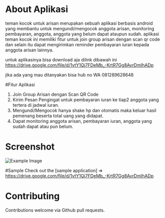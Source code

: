 # About Aplikasi

teman kocok untuk arisan merupakan sebuah aplikasi berbasis android yang membantu untuk mengundi/mengocok anggota arisan, monitoring pembayaran, anggota, anggota yang belum dapat ataupun sudah. aplikasi teman kocok ini memiliki fitur untuk join group arisan dengan scan qr code dan selain itu dapat mengirimkan reminder pembayaran iuran kepada anggota arisan lainnya.

untuk aplikasinya bisa download aja dilink dibawah ini https://drive.google.com/file/d/1vtY1Qj7FDeMb_-KrtR7Gg8AvrDmIhADp

jika ada yang mau ditanyakan bisa hub no WA 081289628648

#Fitur Aplikasi

1. Join Group Arisan dengan Scan QR Code
2. Kirim Pesan Pengingat untuk pembayaran iuran ke tiap2 anggota yang tertera di jadwal iuran.
3. Mengundi/Mengocok hanya shake hp dan otomatis maka keluar hasil pemenang beserta total uang yang didapat.
4. Dapat monitoring anggota arisan, pembayaran iuran, anggota yang sudah dapat atau pun belum.


# Screenshot

![Example Image](https://raw.github.com/shenda94/TemanKocok/master/login_or_register.jpg)


#Sample
Check out the [sample application] => https://drive.google.com/file/d/1vtY1Qj7FDeMb_-KrtR7Gg8AvrDmIhADp

# Contributing
Contributions welcome via Github pull requests.




